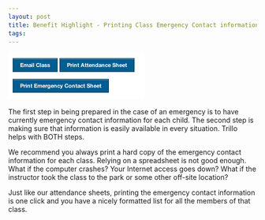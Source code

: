 ```yaml
---
layout: post
title: Benefit Highlight - Printing Class Emergency Contact information
tags: 
---
```

<img src="/img/blog/savetime1.png">

The first step in being prepared in the case of an emergency is to have currently emergency contact information for each child. The second step is making sure that information is easily available in every situation. Trillo helps with BOTH steps.

We recommend you always print a hard copy of the emergency contact information for each class. Relying on a spreadsheet is not good enough. What if the computer crashes? Your Internet access goes down? What if the instructor took the class to the park or some other off-site location?

Just like our attendance sheets, printing the emergency contact information is one click and you have a nicely formatted list for all the members of that class.